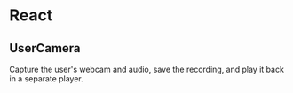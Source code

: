 # React

## UserCamera

Capture the user's webcam and audio, save the recording,
and play it back in a separate player.


